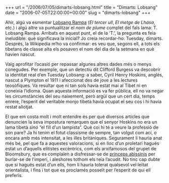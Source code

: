 +++
url = "/2006/07/05/dimarts-lobsang.html"
title = "Dimarts: Lobsang"
date = "2006-07-05T22:00:00+00:00"
slug = "dimarts-lobsang"
+++

Ahir, algú va esmentar [Lobsang Rampa](https://en.wikipedia.org/wiki/Lobsang_Rampa) (*El tercer ull*, *El metge de Lhasa*, etc.) i algú altre va puntualitzar el *nom de plume* complet del fals lama: T. Lobsang Rampa. Arribats en aquest punt, el de la ‘T.’, la pregunta es feia ineludible: què significava la inicial? Jo creia recordar-ho: Tuesday, dimarts. Després, la Wikipedia m’ho va confirmar: es veu que, segons ell, a tots els tibetans de classe alta els posaven el nom del dia de la setmana en què havien nascut.

Vaig aprofitar l’ocasió per repassar algunes altres dades més o menys conegudes. Per exemple, que un detectiu dit Clifford Burgess va descobrir la identitat real d’en Tuesday Lobsang: a saber, Cyril Henry Hoskins, anglès, nascut a Plympton el 1911 i afeccionat des de jove a les lectures teosòfiques. Va resultar que ni tan sols havia estat mai al Tibet ni en coneixia l’idioma. Quan aquesta informació es va fer pública, ell no va negar les circumstàncies del seu naixement, però argüí que un cert dia, temps enrere, l’esperit del veritable monjo tibetà havia ocupat el seu cos i hi havia restat allotjat.

El que em costa molt i molt entendre és per què diversos articles que denuncien la seva impostura remarquen que el senyor Hoskins no era un lama tibetà *sinó* “el fill d’un lampista”. Què coi hi té a veure la professió de son pare? Ja hi tenim el fotut classisme de sempre, tan volgut com ací, o encara amb més intensitat, a les illes britàniques. Segurament li hauria anat més bé, pel que fa a aquestes valoracions, si en lloc d’un proletari hagués estat un d’aquells elitistes excèntrics, com els arxifamosos del grupet de Bloomsbury, que es complaïen a disfressar-se de [prínceps abissinis](https://en.wikipedia.org/wiki/Dreadnought_hoax) per burlar-se de l’imperi, i aleshores tothom els reia l’acudit. No tinc cap dubte que si hagués estat d’un ells, hom li hauria tolerat qualsevol vel·leïtat orientalista, i fins i tot que es proclamés posseït per l’esperit de qui ell preferís.